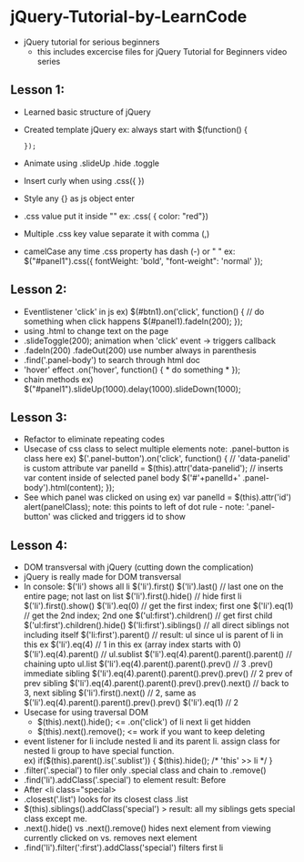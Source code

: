 # jQuery-Tutorial-by-LearnCode
 * jQuery tutorial for serious beginners
    - this includes excercise files for jQuery Tutorial for Beginners video series

## Lesson 1:
  * Learned basic structure of jQuery
  * Created template jQuery
    ex: always start with $(function() {

    	});
  * Animate using .slideUp .hide .toggle
  * Insert curly when using .css({ })
  * Style any {} as js object enter
  * .css value put it inside ""
    ex: .css( { color: "red"})
  * Multiple .css key value separate it with comma (,)
  * camelCase any time .css property has dash (-) or " "
    ex: $("#panel1").css({
    	  fontWeight: 'bold',
    	  "font-weight": 'normal'
    	});

## Lesson 2: 
  * Eventlistener 'click' in js
  	ex) $(#btn1).on('click', function() {
  			// do something when click happens
  			$(#panel1).fadeIn(200);
  		});
  * using .html to change text on the page
  * .slideToggle(200); animation when 'click' event -> triggers callback
  * .fadeIn(200) .fadeOut(200) use number always in parenthesis
  * .find('.panel-body') to search through html doc
  * 'hover' effect  .on('hover', function() { * do something * }); 
  *  chain methods
     ex) $("#panel1").slideUp(1000).delay(1000).slideDown(1000);

## Lesson 3:
  * Refactor to eliminate repeating codes 
  * Usecase of css class to select multiple elements
    note: .panel-button is class here
    ex) $('.panel-button').on('click', function() {
          // 'data-panelid' is custom attribute
          var panelId = $(this).attr('data-panelid');
          // inserts var content inside of selected panel body
          $('#'+panelId+' .panel-body').html(content);
        });
  * See which panel was clicked on using
    ex) var panelId = $(this).attr('id') 
        alert(panelClass);
    note: this points to left of dot rule
        - note: '.panel-button' was clicked and triggers id to show

## Lesson 4:
  * DOM transversal with jQuery (cutting down the complication)
  * jQuery is really made for DOM transversal
  * In console: $('li') shows all li
      $('li').first()
      $('li').last() // last one on the entire page; not last on list
      $('li').first().hide() // hide first li
      $('li').first().show()
      $('li').eq(0) // get the first index; first one
      $('li').eq(1) // get the 2nd index; 2nd one
      $('ul:first').children() // get first child 
      $('ul:first').children().hide()
      $('li:first').siblings() // all direct siblings not including itself
      $('li:first').parent() // result: ul since ul is parent of li in this ex
      $('li').eq(4) // 1 in this ex (array index starts with 0)
      $('li').eq(4).parent() // ul.sublist 
      $('li').eq(4).parent().parent().parent() // chaining upto ul.list
      $('li').eq(4).parent().parent().prev() // 3 .prev() immediate sibling 
      $('li').eq(4).parent().parent().prev().prev() // 2 prev of prev sibling
      $('li').eq(4).parent().parent().prev().prev().next() // back to 3, next sibling
      $('li').first().next() // 2, same as $('li').eq(4).parent().parent().prev().prev()
      $('li').eq(1) // 2
  * Usecase for using traversal DOM
    - $(this).next().hide(); <= .on('click') of li next li get hidden
    - $(this).next().remove(); <= work if you want to keep deleting
  * event listener for li include nested li and its parent li.  assign class for nested li group to have special function.  
    ex) if($(this).parent().is('.sublist')) {
          $(this).hide(); /* 'this' >> li */
        }
  * .filter('.special') to filer only .special class and chain to .remove()
  * .find('li').addClass('.special') to element
    result: Before <li>
            After  <li class="special> 
  * .closest('.list') looks for its closest class .list
  * $(this).siblings().addClass('special') > result: all my siblings gets special class except me.
  * .next().hide() vs .next().remove()
    hides next element from viewing currently clicked on vs.
    removes next element
  * .find('li').filter(':first').addClass('special') filters first li
